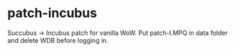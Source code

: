 # patch-incubus
Succubus -> Incubus patch for vanilla WoW. Put patch-I.MPQ in data folder and delete WDB before logging in.
